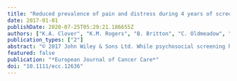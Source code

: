 ```yaml
---
title: "Reduced prevalence of pain and distress during 4 years of screening with QUICATOUCH in Australian oncology patients"
date: 2017-01-01
publishDate: 2020-07-25T05:29:21.186655Z
authors: ["K.A. Clover", "K.M. Rogers", "B. Britton", "C. Oldmeadow", "J. Attia", "G.L. Carter"]
publication_types: ["2"]
abstract: "© 2017 John Wiley & Sons Ltd. While psychosocial screening has been recommended in oncology for some time, widespread adoption in clinical practice has lagged. The QUICATOUCH program is one example of sustained clinic-level screening, assessment and referral. We examined whether this program was associated with reductions in pain or distress. Oncology outpatients completed a brief, computerised assessment using Distress and Pain Thermometers. We describe population levels of pain and distress and model pain and distress scores over 4 years of the program. 9,133 patients were screened on 26,385 occasions over 48 months (October 2007-September 2011). Pain over threshold (1/10) reduced over time, from 33% in the first 3 months to 16% in the final quarter of the evaluation. Distress over threshold (4/10) reduced from 28% to 10%. A reduction was also observed when restricted to patients screened for the first time. Our analysis demonstrated this effect was not explained by measured potential confounders (gender, age, treatment status) and was unlikely to be attributable to regression to the mean. Observational studies cannot prove causation. However, the significant reduction in pain and distress levels in the 48 months following commencement of QUICATOUCH is consistent with a beneficial effect of the program."
featured: false
publication: "*European Journal of Cancer Care*"
doi: "10.1111/ecc.12636"
---
```



